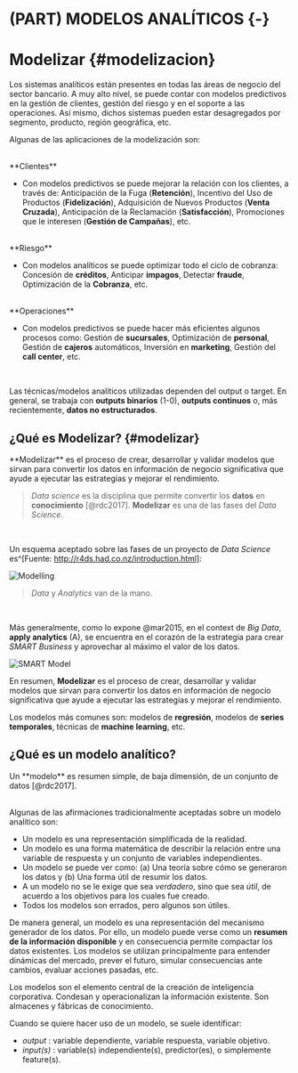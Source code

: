 
# (PART) MODELOS ANALÍTICOS {-} 




# Modelizar {#modelizacion}

<!-- ---------## Motivación---------------------------------------------- -->

Los sistemas analíticos  están presentes en todas las áreas de negocio del sector bancario.  A muy alto nivel, se puede contar con modelos predictivos en la gestión de clientes, gestión del riesgo y en el soporte a las operaciones. Así mismo, dichos sistemas pueden estar desagregados por segmento, producto, región geográfica, etc. 

Algunas de las aplicaciones de la modelización son:


<br>
<div class="info">
**Clientes**
</div>

 * Con modelos predictivos se puede mejorar la relación con los clientes, a través de: Anticipación de la Fuga (**Retención**), Incentivo del Uso de Productos (**Fidelización**), Adquisición de Nuevos Productos (**Venta Cruzada**), Anticipación de la Reclamación (**Satisfacción**), Promociones que le interesen (**Gestión de Campañas**), etc. 

<br>

<div class="info">
**Riesgo**
</div>

 * Con modelos analíticos se puede optimizar todo el ciclo de cobranza: Concesión de **créditos**, Anticipar **impagos**, Detectar **fraude**, Optimización de la **Cobranza**, etc.

<br>

<div class="info">
**Operaciones**
</div>

 * Con modelos predictivos se puede hacer más eficientes algunos procesos como: Gestión de **sucursales**, Optimización de **personal**, Gestión de **cajeros** automáticos, Inversión en **marketing**, Gestión del **call center**, etc.

<br>


Las técnicas/modelos analíticos utilizadas dependen del output o target. En general, se trabaja con **outputs binarios** (1-0), **outputs continuos** o, más recientemente, **datos no estructurados**.

<!-- ------------------------------------------------------- -->

## ¿Qué es Modelizar? {#modelizar}



<div class="info">
**Modelizar** es el proceso de crear, desarrollar y validar modelos que sirvan  para convertir los datos en información de negocio significativa que ayude a ejecutar las estrategias y mejorar el rendimiento.
</div>



 > _Data science_  es la disciplina que permite convertir los **datos** en **conocimiento** [@rdc2017].  **Modelizar** es una de las fases del _Data Science_.

<br>

Un esquema aceptado sobre las fases de un proyecto de _Data Science_ es^[Fuente: http://r4ds.had.co.nz/introduction.html]:

<img src='http://r4ds.had.co.nz/diagrams/data-science-model.png' alt="Modelling" style="float:width:90%;">



 > _Data_ y _Analytics_ van de la mano.  

<br>

Más generalmente, como lo expone @mar2015, en el context de _Big Data_, **apply analytics** (A), se encuentra en el corazón de la estrategia para crear  _SMART Business_ y aprovechar al máximo el valor de los datos.

<img src='http://www.meiyusheng.com/wp-content/uploads/2015/04/1.jpg' alt="SMART Model" style="float:width:60%;">

En resumen, **Modelizar** es el proceso de crear, desarrollar y validar modelos que sirvan  para convertir los datos en información de negocio significativa que ayude a ejecutar las estrategias y mejorar el rendimiento.

Los modelos más comunes son: modelos de **regresión**, modelos de **series temporales**, técnicas de **machine learning**, etc.


<!-- ------------------------------------------------------- -->
## ¿Qué es un  modelo analítico?


<div class="info">
Un **modelo** es resumen simple, de baja dimensión, de un conjunto de datos [@rdc2017].
</div>

<br>


Algunas de las afirmaciones tradicionalmente aceptadas sobre un modelo analítico son:

 * Un modelo es una representación simplificada de la realidad.
 * Un modelo es una forma matemática de describir la relación entre una variable de respuesta y un conjunto de variables independientes.
 * Un modelo se puede ver como: (a) Una teoría sobre cómo se generaron los datos y (b) Una forma útil de resumir los datos.
 * A un modelo no se le exige que sea _verdadero_, sino que sea _útil_, de acuerdo a los objetivos para los cuales fue creado.
 * Todos los modelos son errados, pero algunos son útiles.


De manera general, un modelo es una representación del mecanismo generador de los datos. Por ello, un modelo puede verse como un **resumen de la información disponible** y en consecuencia permite compactar los datos existentes. Los modelos se utilizan principalmente para entender dinámicas del mercado, prever el futuro, simular consecuencias ante cambios, evaluar acciones pasadas,  etc.


<div class="rmdcomment">
Los modelos son el elemento central de la creación de inteligencia corporativa.
Condesan y operacionalizan la información existente. Son almacenes y fábricas de conocimiento.
</div>

Cuando se quiere hacer uso de un modelo, se suele identificar:

 * _output_ : variable dependiente, variable respuesta, variable objetivo.
 * _input(s)_ : variable(s) independiente(s), predictor(es), o simplemente feature(s).
 

<!-- ------------------------------------------------------- -->



